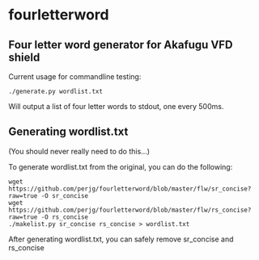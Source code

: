 # fourletterword
## Four letter word generator for Akafugu VFD shield

Current usage for commandline testing:

    ./generate.py wordlist.txt

Will output a list of four letter words to stdout, one every 500ms.

## Generating wordlist.txt

(You should never really need to do this...)

To generate wordlist.txt from the original, you can do the following:

    wget https://github.com/perjg/fourletterword/blob/master/flw/sr_concise?raw=true -O sr_concise
	wget https://github.com/perjg/fourletterword/blob/master/flw/rs_concise?raw=true -O rs_concise
	./makelist.py sr_concise rs_concise > wordlist.txt

After generating wordlist.txt, you can safely remove sr_concise and rs_concise

